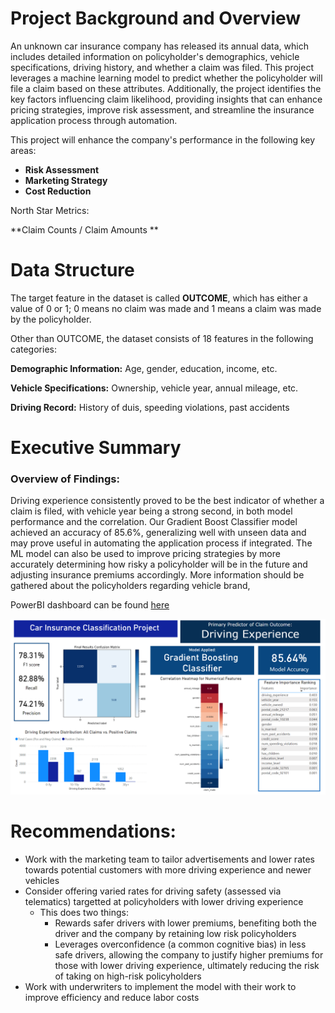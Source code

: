 # Project Background and Overview

An unknown car insurance company has released its annual data, which includes detailed information on policyholder's demographics, vehicle specifications, driving history, and whether a claim was filed. This project leverages a machine learning model to predict whether the policyholder will file a claim based on these attributes. Additionally, the project identifies the key factors influencing claim likelihood, providing insights that can enhance pricing strategies, improve risk assessment, and streamline the insurance application process through automation.

This project will enhance the company's performance in the following key areas:
- **Risk Assessment** 
- **Marketing Strategy**
- **Cost Reduction**

North Star Metrics:

**Claim Counts / Claim Amounts **

# Data Structure

The target feature in the dataset is called **OUTCOME**, which has either a value of 0 or 1; 0 means no claim was made and 1 means a claim was made by the policyholder.

Other than OUTCOME, the dataset consists of 18 features in the following categories:

**Demographic Information:** Age, gender, education, income, etc.

**Vehicle Specifications:** Ownership, vehicle year, annual mileage, etc.

**Driving Record:** History of duis, speeding violations, past accidents

# Executive Summary

### Overview of Findings:

Driving experience consistently proved to be the best indicator of whether a claim is filed, with vehicle year being a strong second, in both model performance and the correlation. Our Gradient Boost Classifier model achieved an accuracy of 85.6%, generalizing well with unseen data and may prove useful in automating the application process if integrated. The ML model can also be used to improve pricing strategies by more accurately determining how risky a policyholder will be in the future and adjusting insurance premiums accordingly. More information should be gathered about the policyholders regarding vehicle brand,  

PowerBI dashboard can be found [here](https://app.powerbi.com/groups/me/reports/4cfc561a-77f1-4c41-b08f-1100f948a388/ed711182fcaa385c89ec?experience=power-bi)

![Alt text](https://github.com/julianlu03/Car-Insurance-Claims-Classifier/blob/main/car_insurance_dashboard.PNG?raw=true)
# Recommendations:
- Work with the marketing team to tailor advertisements and lower rates towards potential customers with more driving experience and newer vehicles
- Consider offering varied rates for driving safety (assessed via telematics) targetted at policyholders with lower driving experience
  - This does two things:
    - Rewards safer drivers with lower premiums, benefiting both the driver and the company by retaining low risk policyholders
    - Leverages overconfidence (a common cognitive bias) in less safe drivers, allowing the company to justify higher premiums for those with lower driving experience, ultimately reducing the risk of taking on high-risk policyholders
- Work with underwriters to implement the model with their work to improve efficiency and reduce labor costs







